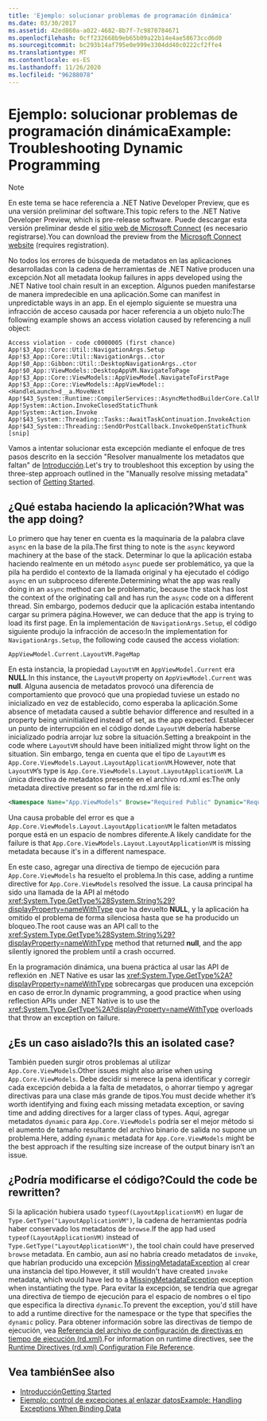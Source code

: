 ```yaml
---
title: 'Ejemplo: solucionar problemas de programación dinámica'
ms.date: 03/30/2017
ms.assetid: 42ed860a-a022-4682-8b7f-7c9870784671
ms.openlocfilehash: 0cff232668b9eb65b09a22b14e4ae58673ccd6d0
ms.sourcegitcommit: bc293b14af795e0e999e3304dd40c0222cf2ffe4
ms.translationtype: MT
ms.contentlocale: es-ES
ms.lasthandoff: 11/26/2020
ms.locfileid: "96288078"
---
```

# <a name="example-troubleshooting-dynamic-programming"></a><span data-ttu-id="f1cce-102">Ejemplo: solucionar problemas de programación dinámica</span><span class="sxs-lookup"><span data-stu-id="f1cce-102">Example: Troubleshooting Dynamic Programming</span></span>

> [!NOTE]
> <span data-ttu-id="f1cce-103">En este tema se hace referencia a .NET Native Developer Preview, que es una versión preliminar del software.</span><span class="sxs-lookup"><span data-stu-id="f1cce-103">This topic refers to the .NET Native Developer Preview, which is pre-release software.</span></span> <span data-ttu-id="f1cce-104">Puede descargar esta versión preliminar desde el [sitio web de Microsoft Connect](https://go.microsoft.com/fwlink/?LinkId=394611) (es necesario registrarse).</span><span class="sxs-lookup"><span data-stu-id="f1cce-104">You can download the preview from the [Microsoft Connect website](https://go.microsoft.com/fwlink/?LinkId=394611) (requires registration).</span></span>  
  
 <span data-ttu-id="f1cce-105">No todos los errores de búsqueda de metadatos en las aplicaciones desarrolladas con la cadena de herramientas de .NET Native producen una excepción.</span><span class="sxs-lookup"><span data-stu-id="f1cce-105">Not all metadata lookup failures in apps developed using the .NET Native tool chain result in an exception.</span></span>  <span data-ttu-id="f1cce-106">Algunos pueden manifestarse de manera impredecible en una aplicación.</span><span class="sxs-lookup"><span data-stu-id="f1cce-106">Some can manifest in unpredictable ways in an app.</span></span>  <span data-ttu-id="f1cce-107">En el ejemplo siguiente se muestra una infracción de acceso causada por hacer referencia a un objeto nulo:</span><span class="sxs-lookup"><span data-stu-id="f1cce-107">The following example shows an access violation caused by referencing a null object:</span></span>  
  
```output
Access violation - code c0000005 (first chance)  
App!$3_App::Core::Util::NavigationArgs.Setup  
App!$3_App::Core::Util::NavigationArgs..ctor  
App!$0_App::Gibbon::Util::DesktopNavigationArgs..ctor  
App!$0_App::ViewModels::DesktopAppVM.NavigateToPage  
App!$3_App::Core::ViewModels::AppViewModel.NavigateToFirstPage  
App!$3_App::Core::ViewModels::AppViewModel::<HandleLaunch>d__a.MoveNext  
App!$43_System::Runtime::CompilerServices::AsyncMethodBuilderCore.CallMoveNext  
App!System::Action.InvokeClosedStaticThunk  
App!System::Action.Invoke  
App!$43_System::Threading::Tasks::AwaitTaskContinuation.InvokeAction  
App!$43_System::Threading::SendOrPostCallback.InvokeOpenStaticThunk  
[snip]  
```  
  
 <span data-ttu-id="f1cce-108">Vamos a intentar solucionar esta excepción mediante el enfoque de tres pasos descrito en la sección "Resolver manualmente los metadatos que faltan" de [Introducción](getting-started-with-net-native.md).</span><span class="sxs-lookup"><span data-stu-id="f1cce-108">Let's try to troubleshoot this exception by using the three-step approach outlined in the "Manually resolve missing metadata" section of [Getting Started](getting-started-with-net-native.md).</span></span>  
  
## <a name="what-was-the-app-doing"></a><span data-ttu-id="f1cce-109">¿Qué estaba haciendo la aplicación?</span><span class="sxs-lookup"><span data-stu-id="f1cce-109">What was the app doing?</span></span>  

 <span data-ttu-id="f1cce-110">Lo primero que hay tener en cuenta es la maquinaria de la palabra clave `async` en la base de la pila.</span><span class="sxs-lookup"><span data-stu-id="f1cce-110">The first thing to note is the `async` keyword machinery at the base of the stack.</span></span>  <span data-ttu-id="f1cce-111">Determinar lo que la aplicación estaba haciendo realmente en un método `async` puede ser problemático, ya que la pila ha perdido el contexto de la llamada original y ha ejecutado el código `async` en un subproceso diferente.</span><span class="sxs-lookup"><span data-stu-id="f1cce-111">Determining what the app was really doing in an `async` method can be problematic, because the stack has lost the context of the originating call and has run the `async` code on a different thread.</span></span> <span data-ttu-id="f1cce-112">Sin embargo, podemos deducir que la aplicación estaba intentando cargar su primera página.</span><span class="sxs-lookup"><span data-stu-id="f1cce-112">However, we can deduce that the app is trying to load its first page.</span></span>  <span data-ttu-id="f1cce-113">En la implementación de `NavigationArgs.Setup`, el código siguiente produjo la infracción de acceso:</span><span class="sxs-lookup"><span data-stu-id="f1cce-113">In the implementation for `NavigationArgs.Setup`, the following code caused the access violation:</span></span>  
  
`AppViewModel.Current.LayoutVM.PageMap`  
  
 <span data-ttu-id="f1cce-114">En esta instancia, la propiedad `LayoutVM` en `AppViewModel.Current` era **NULL**.</span><span class="sxs-lookup"><span data-stu-id="f1cce-114">In this instance, the `LayoutVM` property on `AppViewModel.Current` was **null**.</span></span>  <span data-ttu-id="f1cce-115">Alguna ausencia de metadatos provocó una diferencia de comportamiento que provocó que una propiedad tuviese un estado no inicializado en vez de establecido, como esperaba la aplicación.</span><span class="sxs-lookup"><span data-stu-id="f1cce-115">Some absence of metadata caused a subtle behavior difference and resulted in a property being uninitialized instead of set, as the app expected.</span></span>  <span data-ttu-id="f1cce-116">Establecer un punto de interrupción en el código donde `LayoutVM` debería haberse inicializado podría arrojar luz sobre la situación.</span><span class="sxs-lookup"><span data-stu-id="f1cce-116">Setting a breakpoint in the code where `LayoutVM` should have been initialized might throw light on the situation.</span></span>  <span data-ttu-id="f1cce-117">Sin embargo, tenga en cuenta que el tipo de `LayoutVM` es `App.Core.ViewModels.Layout.LayoutApplicationVM`.</span><span class="sxs-lookup"><span data-stu-id="f1cce-117">However, note that `LayoutVM`’s type is `App.Core.ViewModels.Layout.LayoutApplicationVM`.</span></span>  <span data-ttu-id="f1cce-118">La única directiva de metadatos presente en el archivo rd.xml es:</span><span class="sxs-lookup"><span data-stu-id="f1cce-118">The only metadata directive present so far in the rd.xml file is:</span></span>  
  
```xml  
<Namespace Name="App.ViewModels" Browse="Required Public" Dynamic="Required Public" />  
```  
  
 <span data-ttu-id="f1cce-119">Una causa probable del error es que a `App.Core.ViewModels.Layout.LayoutApplicationVM` le falten metadatos porque está en un espacio de nombres diferente.</span><span class="sxs-lookup"><span data-stu-id="f1cce-119">A likely candidate for the failure is that `App.Core.ViewModels.Layout.LayoutApplicationVM` is missing metadata because it's in a different namespace.</span></span>  
  
 <span data-ttu-id="f1cce-120">En este caso, agregar una directiva de tiempo de ejecución para `App.Core.ViewModels` ha resuelto el problema.</span><span class="sxs-lookup"><span data-stu-id="f1cce-120">In this case, adding a runtime directive for `App.Core.ViewModels` resolved the issue.</span></span> <span data-ttu-id="f1cce-121">La causa principal ha sido una llamada de la API al método <xref:System.Type.GetType%28System.String%29?displayProperty=nameWithType> que ha devuelto **NULL**, y la aplicación ha omitido el problema de forma silenciosa hasta que se ha producido un bloqueo.</span><span class="sxs-lookup"><span data-stu-id="f1cce-121">The root cause was an API call to the <xref:System.Type.GetType%28System.String%29?displayProperty=nameWithType> method that returned **null**, and the app silently ignored the problem until a crash occurred.</span></span>  
  
 <span data-ttu-id="f1cce-122">En la programación dinámica, una buena práctica al usar las API de reflexión en .NET Native es usar las <xref:System.Type.GetType%2A?displayProperty=nameWithType> sobrecargas que producen una excepción en caso de error.</span><span class="sxs-lookup"><span data-stu-id="f1cce-122">In dynamic programming, a good practice when using reflection APIs under .NET Native is to use the <xref:System.Type.GetType%2A?displayProperty=nameWithType> overloads that throw an exception on failure.</span></span>  
  
## <a name="is-this-an-isolated-case"></a><span data-ttu-id="f1cce-123">¿Es un caso aislado?</span><span class="sxs-lookup"><span data-stu-id="f1cce-123">Is this an isolated case?</span></span>  

 <span data-ttu-id="f1cce-124">También pueden surgir otros problemas al utilizar `App.Core.ViewModels`.</span><span class="sxs-lookup"><span data-stu-id="f1cce-124">Other issues might also arise when using `App.Core.ViewModels`.</span></span>  <span data-ttu-id="f1cce-125">Debe decidir si merece la pena identificar y corregir cada excepción debida a la falta de metadatos, o ahorrar tiempo y agregar directivas para una clase más grande de tipos.</span><span class="sxs-lookup"><span data-stu-id="f1cce-125">You must decide whether it’s worth identifying and fixing each missing metadata exception, or saving time and adding directives for a larger class of types.</span></span>  <span data-ttu-id="f1cce-126">Aquí, agregar metadatos `dynamic` para `App.Core.ViewModels` podría ser el mejor método si el aumento de tamaño resultante del archivo binario de salida no supone un problema.</span><span class="sxs-lookup"><span data-stu-id="f1cce-126">Here, adding `dynamic` metadata for `App.Core.ViewModels` might be the best approach if the resulting size increase of the output binary isn’t an issue.</span></span>  
  
## <a name="could-the-code-be-rewritten"></a><span data-ttu-id="f1cce-127">¿Podría modificarse el código?</span><span class="sxs-lookup"><span data-stu-id="f1cce-127">Could the code be rewritten?</span></span>  

 <span data-ttu-id="f1cce-128">Si la aplicación hubiera usado `typeof(LayoutApplicationVM)` en lugar de `Type.GetType("LayoutApplicationVM")`, la cadena de herramientas podría haber conservado los metadatos de `browse`.</span><span class="sxs-lookup"><span data-stu-id="f1cce-128">If the app had used `typeof(LayoutApplicationVM)` instead of `Type.GetType("LayoutApplicationVM")`, the tool chain could have preserved `browse` metadata.</span></span>  <span data-ttu-id="f1cce-129">En cambio, aun así no habría creado metadatos de `invoke`, que habrían producido una excepción [MissingMetadataException](missingmetadataexception-class-net-native.md) al crear una instancia del tipo.</span><span class="sxs-lookup"><span data-stu-id="f1cce-129">However, it still wouldn't have created `invoke` metadata, which would have led to a [MissingMetadataException](missingmetadataexception-class-net-native.md) exception when instantiating the type.</span></span> <span data-ttu-id="f1cce-130">Para evitar la excepción, se tendría que agregar una directiva de tiempo de ejecución para el espacio de nombres o el tipo que especifica la directiva `dynamic`.</span><span class="sxs-lookup"><span data-stu-id="f1cce-130">To prevent the exception, you'd still have to add a runtime directive for the namespace or the type that specifies the `dynamic` policy.</span></span> <span data-ttu-id="f1cce-131">Para obtener información sobre las directivas de tiempo de ejecución, vea [Referencia del archivo de configuración de directivas en tiempo de ejecución (rd.xml)](runtime-directives-rd-xml-configuration-file-reference.md).</span><span class="sxs-lookup"><span data-stu-id="f1cce-131">For information on runtime directives, see the [Runtime Directives (rd.xml) Configuration File Reference](runtime-directives-rd-xml-configuration-file-reference.md).</span></span>  
  
## <a name="see-also"></a><span data-ttu-id="f1cce-132">Vea también</span><span class="sxs-lookup"><span data-stu-id="f1cce-132">See also</span></span>

- [<span data-ttu-id="f1cce-133">Introducción</span><span class="sxs-lookup"><span data-stu-id="f1cce-133">Getting Started</span></span>](getting-started-with-net-native.md)
- [<span data-ttu-id="f1cce-134">Ejemplo: control de excepciones al enlazar datos</span><span class="sxs-lookup"><span data-stu-id="f1cce-134">Example: Handling Exceptions When Binding Data</span></span>](example-handling-exceptions-when-binding-data.md)
